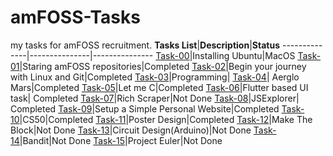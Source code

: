 # amFOSS-Tasks
my tasks for amFOSS recruitment.
**Tasks List**|**Description**|**Status**
--------------|---------------|---------------
[Task-00](https://github.com/prateek1061/amfoss-tasks/tree/master/task-00)|Installing Ubuntu|MacOS
[Task-01](https://github.com/prateek1061/amfoss-tasks/tree/master/task-00)|Staring amFOSS repositories|Completed
[Task-02](https://github.com/prateek1061/amfoss-tasks/tree/master/task-02)|Begin your journey with Linux and Git|Completed
[Task-03](https://github.com/prateek1061/amfoss-tasks/tree/master/task-03)|Programming|
[Task-04](https://github.com/prateek1061/amfoss-tasks/tree/master/task-04)| Aerglo Mars|Completed
[Task-05](https://github.com/prateek1061/amfoss-tasks/tree/master/task-05)|Let me C|Completed
[Task-06](https://github.com/prateek1061/amfoss-tasks/tree/master/task-06)|Flutter based UI task| Completed
[Task-07](https://github.com/prateek1061/amfoss-tasks/tree/master/task-07)|Rich Scraper|Not Done
[Task-08](https://github.com/prateek1061/amfoss-tasks/tree/master/task-08)|JSExplorer| Completed
[Task-09](https://github.com/prateek1061/amfoss-tasks/tree/master/task-09)|Setup a Simple Personal Website|Completed
[Task-10](https://github.com/prateek1061/amfoss-tasks/tree/master/task-10)|CS50|Completed
[Task-11](https://github.com/prateek1061/amfoss-tasks/tree/master/task-11)|Poster Design|Completed
[Task-12](https://github.com/prateek1061/amfoss-tasks/tree/master/task-12)|Make The Block|Not Done 
[Task-13](https://github.com/prateek1061/amfoss-tasks/tree/master/task-13)|Circuit Design(Arduino)|Not Done
[Task-14](https://github.com/prateek1061/amfoss-tasks/tree/master/task-14)|Bandit|Not Done
[Task-15](https://github.com/prateek1061/amfoss-tasks/tree/master/task-15)|Project Euler|Not Done 
